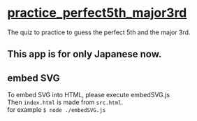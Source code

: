 # [practice_perfect5th_major3rd](https://yy-tromb.github.io/practice_perfect5th_major3rd/index.html)  
The quiz to practice to guess the perfect 5th and the major 3rd.  
  
## This app is for only Japanese now.  
  
## embed SVG  
To embed SVG into HTML, please execute embedSVG.js  
Then `index.html` is made from `src.html`.  
for example `$ node ./embedSVG.js`
